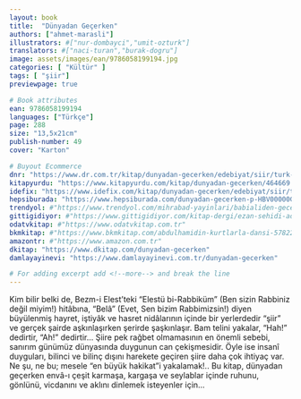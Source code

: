```yaml
---
layout: book
title:  "Dünyadan Geçerken"
authors: ["ahmet-marasli"]
illustrators: #["nur-dombayci","umit-ozturk"]
translators: #["naci-turan","burak-dogru"]
image: assets/images/ean/9786058199194.jpg
categories: [ "Kültür" ]
tags: [ "şiir"]
previewpage: true

# Book attributes
ean: 9786058199194
languages: ["Türkçe"]
page: 288
size: "13,5x21cm"
publish-number: 49
cover: "Karton"

# Buyout Ecommerce
dnr: "https://www.dr.com.tr/kitap/dunyadan-gecerken/edebiyat/siir/turk-siiri/urunno=0001761877001"
kitapyurdu: "https://www.kitapyurdu.com/kitap/dunyadan-gecerken/464669.html"
idefix: "https://www.idefix.com/kitap/dunyadan-gecerken/edebiyat/siir/turk-siiri/urunno=0001761877001"
hepsiburada: "https://www.hepsiburada.com/dunyadan-gecerken-p-HBV00000GTCIK"
trendyol: #"https://www.trendyol.com/mihrabad-yayinlari/babialiden-gecen-adamlar-p-3310266"
gittigidiyor: #"https://www.gittigidiyor.com/kitap-dergi/ezan-sehidi-adnan-menderes_pdp_732728793"
odatvkitap: #"https://www.odatvkitap.com.tr"
bkmkitap: #"https://www.bkmkitap.com/abdulhamidin-kurtlarla-dansi-578226"
amazontr: #"https://www.amazon.com.tr"
dkitap: "https://www.dkitap.com/dunyadan-gecerken"
damlayayinevi: "https://www.damlayayinevi.com.tr/dunyadan-gecerken"

# For adding excerpt add <!--more--> and break the line
---
```

Kim bilir belki de, Bezm-i Elest’teki “Elestü bi-Rabbiküm” (Ben sizin Rabbiniz değil miyim!) hitâbına, “Belâ” (Evet, Sen bizim Rabbimizsin!) diyen büyülenmiş hayret, iştiyâk ve hasret nidâlarının içinde bir yerlerdedir “şiir” ve gerçek şairde aşkınlaşırken şerirde şaşkınlaşır. Bam telini yakalar, “Hah!” dedirtir, “Ah!” dedirtir...
Şiire pek rağbet olmamasının en önemli sebebi, sanırım günümüz dünyasında duygunun can çekişmesidir. Öyle ise insanî duyguları, bilinci ve bilinç dışını harekete geçiren şiire daha çok ihtiyaç var.
Ne şu, ne bu; mesele “en büyük hakikat”i yakalamak!..
Bu kitap, dünyadan geçerken envâ-ı çeşit karmaşa, kargaşa ve seylablar içinde ruhunu, gönlünü, vicdanını ve aklını dinlemek isteyenler için...
<!--more--> 